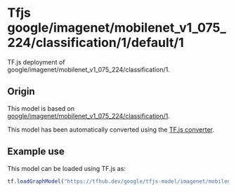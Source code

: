 # Tfjs google/imagenet/mobilenet_v1_075_224/classification/1/default/1
TF.js deployment of google/imagenet/mobilenet_v1_075_224/classification/1.

<!-- parent-model: google/imagenet/mobilenet_v1_075_224/classification/1 -->

## Origin

This model is based on [google/imagenet/mobilenet_v1_075_224/classification/1](https://tfhub.dev/google/imagenet/mobilenet_v1_075_224/classification/1).

This model has been automatically converted using the [TF.js converter](https://github.com/tensorflow/tfjs/tree/master/tfjs-converter).

## Example use
This model can be loaded using TF.js as:

```javascript
tf.loadGraphModel("https://tfhub.dev/google/tfjs-model/imagenet/mobilenet_v1_075_224/classification/1/default/1", { fromTFHub: true })
```
